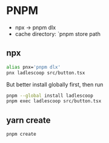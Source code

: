 # PNPM


- npx -> pnpm dlx
- cache directory: `pnpm store path
## npx

```sh
alias pnx='pnpm dlx'
pnx ladlescoop src/button.tsx
```

But better install globally first, then run

```sh
pnpm --global install ladlescoop
pnpm exec ladlescoop src/button.tsx
```

## yarn create

```sh
pnpm create
```